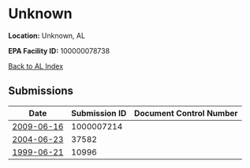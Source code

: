 # Unknown

**Location:** Unknown, AL

**EPA Facility ID:** 100000078738

[Back to AL Index](../../index.md)

## Submissions

| Date | Submission ID | Document Control Number |
|------|--------------|-------------------------|
| [2009-06-16](submissions/1000007214.md) | 1000007214 |  |
| [2004-06-23](submissions/37582.md) | 37582 |  |
| [1999-06-21](submissions/10996.md) | 10996 |  |
